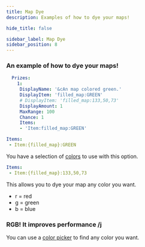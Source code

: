 ```yaml
---
title: Map Dye
description: Examples of how to dye your maps!

hide_title: false

sidebar_label: Map Dye
sidebar_position: 8
---
```

### An example of how to dye your maps!
```yml
  Prizes:
    1:
     DisplayName: '&cAn map colored green.'
     DisplayItem: 'filled_map:GREEN'
     # DisplayItem: 'filled_map:133,50,73'
     DisplayAmount: 1
     MaxRange: 100
     Chance: 1
     Items:
     - 'Item:filled_map:GREEN'
```

```yml
Items:
 - Item:{filled_map}:GREEN
```
You have a selection of [colors](https://jd.papermc.io/paper/1.21/org/bukkit/Color.html) to use with this option.

```yml
Items:
 - Item:{filled_map}:133,50,73
```
This allows you to dye your map any color you want.

* r = red
* g = green
* b = blue

### RGB! It improves performance /j
You can use a [color picker](https://htmlcolorcodes.com/color-picker/) to find any color you want.